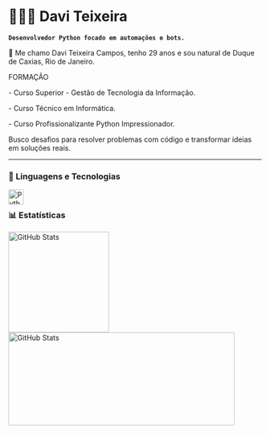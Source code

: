 # 👨🏻‍💻 Davi Teixeira

**`Desenvolvedor Python focado em automações e bots. `**

<p> 📒 Me chamo Davi Teixeira Campos, tenho 29 anos e sou natural de Duque de Caxias, Rio de Janeiro. </p>
<p>FORMAÇÃO</p>
<p>- Curso Superior - Gestão de Tecnologia da Informação.</p>
<p>- Curso Técnico em Informática.</p>
<p>- Curso Profissionalizante Python Impressionador.</p>
<p>Busco desafios para resolver problemas com código e transformar ideias em soluções reais.</p>
   
---

### 🤖 Linguagens e Tecnologias

<img 
    align="left" 
    alt="Python" 
    title="Python"
    width="30px" 
    style="padding-right: 10px;" 
    src="https://cdn.jsdelivr.net/gh/devicons/devicon@latest/icons/python/python-original.svg" 
/>

<br/>


### 📊 Estatísticas

<p>
  <img 
    align="left" 
    alt="GitHub Stats" 
    height="200"
    style="padding-right: 10px;" 
    src="https://github-readme-stats.vercel.app/api?username=txdavi&show_icons=true&theme=tokyonight&include_all_commits=true&locale=pt-br" 
  />
  


<img 
      align="left" 
      alt="GitHub Stats" 
      height="185"
      width="450"
      src="https://github-readme-stats.vercel.app/api/top-langs/?username=txdavi&theme=tokyonight&layout=compact&custom_title=Tecnologias&langs_count=9" 
  />

</p>
